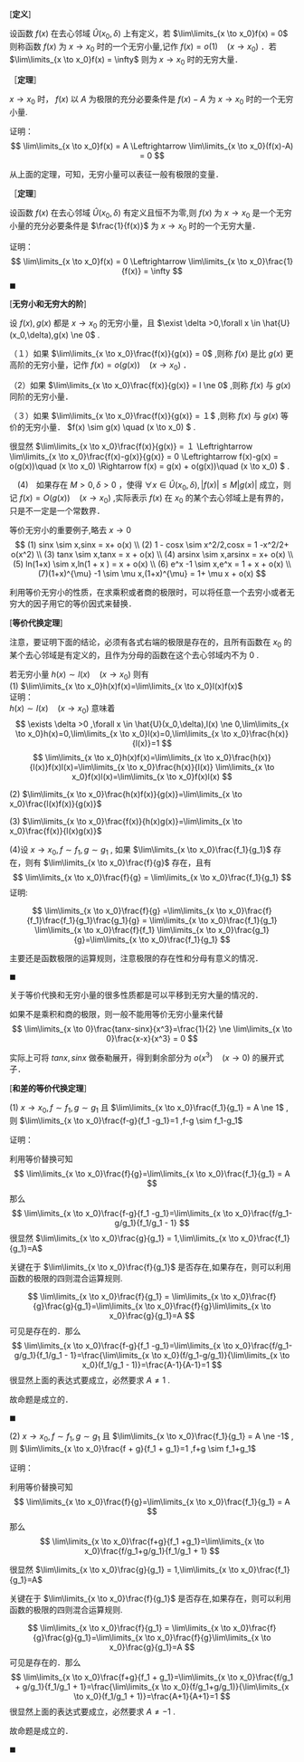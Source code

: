 [**定义**]

设函数 $f(x)$  在去心邻域 $\hat{U}(x_0,\delta)$ 上有定义，若 $\lim\limits_{x \to x_0}f(x) = 0$ 则称函数 $f(x)$ 为 $x \to x_0$ 时的一个无穷小量,记作 $f(x) = o(1) \quad  (x \to x_0)$ ．若 $\lim\limits_{x \to x_0}f(x) = \infty$ 则为 $x \to x_0$ 时的无穷大量．


［**定理**］

 $x \to x_0$ 时， $f(x)$ 以 $A$ 为极限的充分必要条件是 $f(x)-A$ 为 $x \to x_0$ 时的一个无穷小量.

证明：
$$
\lim\limits_{x \to x_0}f(x) = A \Leftrightarrow \lim\limits_{x \to x_0}(f(x)-A) = 0
$$

从上面的定理，可知，无穷小量可以表征一般有极限的变量．

［**定理**］

设函数 $f(x)$ 在去心邻域 $\hat{U}(x_0,\delta)$ 有定义且恒不为零,则 $f(x)$ 为 $x \to x_0$ 是一个无穷小量的充分必要条件是 $\frac{1}{f(x)}$ 为 $x \to x_0$ 时的一个无穷大量．

证明：
$$
\lim\limits_{x \to x_0}f(x) = 0 \Leftrightarrow \lim\limits_{x \to x_0}\frac{1}{f(x)} = \infty 
$$
 $\blacksquare$ 



[**无穷小和无穷大的阶**]

设 $f(x),g(x)$ 都是 $x \to x_0$ 的无穷小量，且 $\exist \delta >0,\forall x \in \hat{U}(x_0,\delta),g(x) \ne 0$ .

（１）如果 $\lim\limits_{x \to x_0}\frac{f(x)}{g(x)} = 0$ ,则称 $f(x)$ 是比 $g(x)$ 更高阶的无穷小量，记作 $f(x) = o(g(x)) \quad (x \to x_0)$ ．

（2）如果 $\lim\limits_{x \to x_0}\frac{f(x)}{g(x)} = l \ne 0$ ,则称 $f(x)$ 与 $g(x)$ 同阶的无穷小量．

（３）如果 $\lim\limits_{x \to x_0}\frac{f(x)}{g(x)} = １$ ,则称 $f(x)$ 与 $g(x)$ 等价的无穷小量． $f(x) \sim g(x) \quad (x \to x_0) $ .

很显然 $\lim\limits_{x \to x_0}\frac{f(x)}{g(x)} = １ \Leftrightarrow \lim\limits_{x \to x_0}\frac{f(x)-g(x)}{g(x)} = 0 \Leftrightarrow f(x)-g(x) = o(g(x))\quad (x \to x_0) \Rightarrow f(x) = g(x) + o(g(x))\quad (x \to x_0) $ .

　(4)　如果存在 $M >0,\delta >0$ ，使得 $\forall x \in \hat{U}(x_0,\delta),|f(x)| \le M|g(x)|$ 成立，则记 $f(x)=O(g(x)) \quad (x \to x_0)$ ,实际表示 $f(x)$ 在 $x_0$ 的某个去心邻域上是有界的，只是不一定是一个常数界．

等价无穷小的重要例子,略去 $x \to 0$ 
$$
(1) sinx \sim x,sinx = x+ o(x) \\ 
(2) 1 - cosx \sim x^2/2,cosx = 1 -x^2/2+ o(x^2) \\ 
(3) tanx \sim x,tanx = x + o(x) \\
(4) arsinx \sim x,arsinx = x+ o(x) \\
(5) ln(1+x) \sim x,ln(1 + x ) = x + o(x) \\
(6) e^x -1 \sim x,e^x = 1 + x + o(x) \\
(7)(1+x)^{\mu} -1 \sim \mu x,(1+x)^{\mu} = 1+ \mu x + o(x)
$$

利用等价无穷小的性质，在求乘积或者商的极限时，可以将任意一个去穷小或者无穷大的因子用它的等价因式来替换．

[**等价代换定理**]

注意，要证明下面的结论，必须有各式右端的极限是存在的，且所有函数在 $x_0$ 的某个去心邻域是有定义的，且作为分母的函数在这个去心邻域内不为 $0$ .

若无穷小量 $h(x) \sim l(x) \quad (x \to x_0)$ 则有  
(1) $\lim\limits_{x \to x_0}h(x)f(x)=\lim\limits_{x \to x_0}l(x)f(x)$   
证明：  
 $h(x) \sim l(x) \quad (x \to x_0)$ 意味着
$$
\exists \delta >0 ,\forall x \in \hat{U}(x_0,\delta),l(x) \ne 0,\lim\limits_{x \to x_0}h(x)=0,\lim\limits_{x \to x_0}l(x)=0,\lim\limits_{x \to x_0}\frac{h(x)}{l(x)}=1
$$
$$
\lim\limits_{x \to x_0}h(x)f(x)=\lim\limits_{x \to x_0}\frac{h(x)}{l(x)}f(x)l(x)=\lim\limits_{x \to x_0}\frac{h(x)}{l(x)} \lim\limits_{x \to x_0}f(x)l(x)=\lim\limits_{x \to x_0}f(x)l(x)
$$

(2) $\lim\limits_{x \to x_0}\frac{h(x)f(x)}{g(x)}=\lim\limits_{x \to x_0}\frac{l(x)f(x)}{g(x)}$   

(3) $\lim\limits_{x \to x_0}\frac{f(x)}{h(x)g(x)}=\lim\limits_{x \to x_0}\frac{f(x)}{l(x)g(x)}$   


(4)设 $x \to x_0 ,f \sim f_1,g \sim g_1$ , 如果 $\lim\limits_{x \to x_0}\frac{f_1}{g_1}$ 存在，则有 $\lim\limits_{x \to x_0}\frac{f}{g}$ 存在，且有
$$
\lim\limits_{x \to x_0}\frac{f}{g} = \lim\limits_{x \to x_0}\frac{f_1}{g_1}
$$
证明:

$$
\lim\limits_{x \to x_0}\frac{f}{g} =\lim\limits_{x \to x_0}\frac{f}{f_1}\frac{f_1}{g_1}\frac{g_1}{g} =  \lim\limits_{x \to x_0}\frac{f_1}{g_1} \lim\limits_{x \to x_0}\frac{f}{f_1} \lim\limits_{x \to x_0}\frac{g_1}{g}=\lim\limits_{x \to x_0}\frac{f_1}{g_1}
$$

主要还是函数极限的运算规则，注意极限的存在性和分母有意义的情况．

 $\blacksquare$ 

关于等价代换和无穷小量的很多性质都是可以平移到无穷大量的情况的．

如果不是乘积和商的极限，则一般不能用等价无穷小量来代替
$$
\lim\limits_{x \to 0}\frac{tanx-sinx}{x^3}=\frac{1}{2} \ne \lim\limits_{x \to 0}\frac{x-x}{x^3} = 0
$$

实际上可将 $tanx,sinx$ 做泰勒展开，得到剩余部分为 $o(x^3) \quad (x \to 0)$ 的展开式子．


[**和差的等价代换定理**］

(1)
 $x \to x_0,f \sim f_1,g \sim g_1$ 且 $\lim\limits_{x \to x_0}\frac{f_1}{g_1} = A \ne 1$ ,则 $\lim\limits_{x \to x_0}\frac{f-g}{f_1 -g_1}=1 ,f-g \sim f_1-g_1$ 

证明：

利用等价替换可知
$$
\lim\limits_{x \to x_0}\frac{f}{g}=\lim\limits_{x \to x_0}\frac{f_1}{g_1} = A
$$
那么
$$
\lim\limits_{x \to x_0}\frac{f-g}{f_1 -g_1}=\lim\limits_{x \to x_0}\frac{f/g_1-g/g_1}{f_1/g_1 - 1}
$$
很显然 $\lim\limits_{x \to x_0}\frac{g}{g_1} = 1,\lim\limits_{x \to x_0}\frac{f_1}{g_1}=A$ 

关键在于 $\lim\limits_{x \to x_0}\frac{f}{g_1}$ 是否存在,如果存在，则可以利用函数的极限的四则混合运算规则.

$$
\lim\limits_{x \to x_0}\frac{f}{g_1} = \lim\limits_{x \to x_0}\frac{f}{g}\frac{g}{g_1}=\lim\limits_{x \to x_0}\frac{f}{g}\lim\limits_{x \to x_0}\frac{g}{g_1}=A
$$
可见是存在的．那么
$$
\lim\limits_{x \to x_0}\frac{f-g}{f_1 -g_1}=\lim\limits_{x \to x_0}\frac{f/g_1-g/g_1}{f_1/g_1 - 1}=\frac{\lim\limits_{x \to x_0}(f/g_1-g/g_1)}{\lim\limits_{x \to x_0}(f_1/g_1 - 1)}=\frac{A-1}{A-1}=1
$$
很显然上面的表达式要成立，必然要求 $A \ne 1$ .

故命题是成立的．

 $\blacksquare$ 


(2)
 $x \to x_0,f \sim f_1,g \sim g_1$ 且 $\lim\limits_{x \to x_0}\frac{f_1}{g_1} = A \ne -1$ ,则 $\lim\limits_{x \to x_0}\frac{f + g}{f_1 + g_1}=1 ,f+g \sim f_1+g_1$ 

证明：

利用等价替换可知
$$
\lim\limits_{x \to x_0}\frac{f}{g}=\lim\limits_{x \to x_0}\frac{f_1}{g_1} = A
$$
那么
$$
\lim\limits_{x \to x_0}\frac{f+g}{f_1 +g_1}=\lim\limits_{x \to x_0}\frac{f/g_1+g/g_1}{f_1/g_1 + 1}
$$

很显然 $\lim\limits_{x \to x_0}\frac{g}{g_1} = 1,\lim\limits_{x \to x_0}\frac{f_1}{g_1}=A$ 

关键在于 $\lim\limits_{x \to x_0}\frac{f}{g_1}$ 是否存在,如果存在，则可以利用函数的极限的四则混合运算规则.

$$
\lim\limits_{x \to x_0}\frac{f}{g_1} = \lim\limits_{x \to x_0}\frac{f}{g}\frac{g}{g_1}=\lim\limits_{x \to x_0}\frac{f}{g}\lim\limits_{x \to x_0}\frac{g}{g_1}=A
$$
可见是存在的．那么
$$
\lim\limits_{x \to x_0}\frac{f+g}{f_1 + g_1}=\lim\limits_{x \to x_0}\frac{f/g_1 + g/g_1}{f_1/g_1 + 1}=\frac{\lim\limits_{x \to x_0}(f/g_1+g/g_1)}{\lim\limits_{x \to x_0}(f_1/g_1 + 1)}=\frac{A+1}{A+1}=1
$$
很显然上面的表达式要成立，必然要求 $A \ne -1$ .

故命题是成立的．

 $\blacksquare$ 
